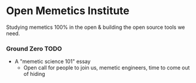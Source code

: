 # Open Memetics Institute

Studying memetics 100% in the open &amp; building the open source tools we need.

### Ground Zero TODO

- A "memetic science 101" essay
  - Open call for people to join us, memetic engineers, time to come out of hiding

